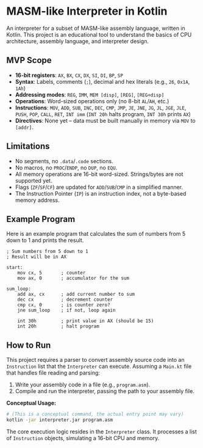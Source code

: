 # MASM-like Interpreter in Kotlin

An interpreter for a subset of MASM-like assembly language, written in Kotlin. This project is an educational tool to understand the basics of CPU architecture, assembly language, and interpreter design.

## MVP Scope

-   **16-bit registers**: `AX`, `BX`, `CX`, `DX`, `SI`, `DI`, `BP`, `SP`
-   **Syntax**: Labels, comments (`;`), decimal and hex literals (e.g., `26`, `0x1A`, `1Ah`)
-   **Addressing modes**: `REG`, `IMM`, `MEM [disp]`, `[REG]`, `[REG+disp]`
-   **Operations**: Word-sized operations only (no 8-bit `AL`/`AH`, etc.)
-   **Instructions**: `MOV`, `ADD`, `SUB`, `INC`, `DEC`, `CMP`, `JMP`, `JE`, `JNE`, `JG`, `JL`, `JGE`, `JLE`, `PUSH`, `POP`, `CALL`, `RET`, `INT imm` (`INT 20h` halts program, `INT 30h` prints `AX`)
-   **Directives**: None yet – data must be built manually in memory via `MOV` to `[addr]`.

## Limitations

-   No segments, no `.data`/`.code` sections.
-   No macros, no `PROC`/`ENDP`, no `DUP`, no `EQU`.
-   All memory operations are 16-bit word-sized. Strings/bytes are not supported yet.
-   Flags (`ZF`/`SF`/`CF`) are updated for `ADD`/`SUB`/`CMP` in a simplified manner.
-   The Instruction Pointer (`IP`) is an instruction index, not a byte-based memory address.

## Example Program

Here is an example program that calculates the sum of numbers from 5 down to 1 and prints the result.

```assembly
; Sum numbers from 5 down to 1
; Result will be in AX

start:
    mov cx, 5       ; counter
    mov ax, 0       ; accumulator for the sum

sum_loop:
    add ax, cx      ; add current number to sum
    dec cx          ; decrement counter
    cmp cx, 0       ; is counter zero?
    jne sum_loop    ; if not, loop again

    int 30h         ; print value in AX (should be 15)
    int 20h         ; halt program
```

## How to Run

This project requires a parser to convert assembly source code into an `Instruction` list that the `Interpreter` can execute. Assuming a `Main.kt` file that handles file reading and parsing:

1.  Write your assembly code in a file (e.g., `program.asm`).
2.  Compile and run the interpreter, passing the path to your assembly file.

**Conceptual Usage:**

```bash
# (This is a conceptual command, the actual entry point may vary)
kotlin -jar interpreter.jar program.asm
```

The core execution logic resides in the `Interpreter` class. It processes a list of `Instruction` objects, simulating a 16-bit CPU and memory.